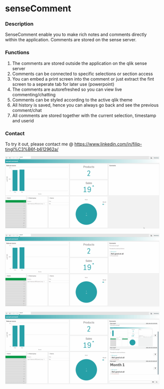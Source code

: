 # senseComment

### Description
SenseComment enable you to make rich notes and comments directly within the application.
Comments are stored on the sense server.

### Functions

1.  The comments are stored outside the application on the qlik sense server
2.  Comments can be connected to specific selections or section access
3.  You can embed a print screen into the comment or just extract the fint screen to a seperate tab for later use (powerpoint)
4.  The comments are autorefreshed so you can view live commenting/chatting
5.  Comments can be styled according to the active qlik theme
6.  All history is saved, hence you can always go back and see the previous comment/chat
7.  All comments are stored together with the current selection, timestamp and userid

### Contact
To try it out, please contact me @ https://www.linkedin.com/in/filip-tingl%C3%B6f-b612962a/

![](example_comment.gif)

![](example_fieldComment.gif)

![](example_Chat.gif)
